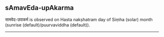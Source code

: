 ## sAmavEda-upAkarma

सामवेद-उपाकर्म is observed on Hasta nakṣhatram day of Siṃha (solar) month (sunrise (default)/puurvaviddha (default)).


---
